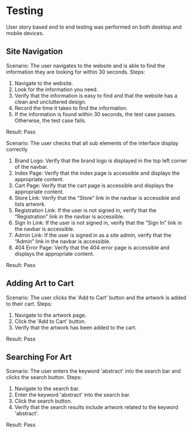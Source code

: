 # Testing

User story based end to end testing was performed on both desktop and mobile devices.

## Site Navigation

Scenario: The user navigates to the website and is able to find the information they are looking for within 30 seconds.
Steps:
1. Navigate to the website.
2. Look for the information you need.
3. Verify that the information is easy to find and that the website has a clean and uncluttered design.
4. Record the time it takes to find the information.
5. If the information is found within 30 seconds, the test case passes. Otherwise, the test case fails.

Result: Pass

Scenario: The user checks that all sub elements of the interface display correctly

1. Brand Logo: Verify that the brand logo is displayed in the top left corner of the navbar.
2. Index Page: Verify that the index page is accessible and displays the appropriate content.
3. Cart Page: Verify that the cart page is accessible and displays the appropriate content.
4. Store Link: Verify that the “Store” link in the navbar is accessible and lists artwork.
5. Registration Link: If the user is not signed in, verify that the “Registration” link in the navbar is accessible.
6. Sign In Link: If the user is not signed in, verify that the “Sign In” link in the navbar is accessible.
7. Admin Link: If the user is signed in as a site admin, verify that the “Admin” link in the navbar is accessible.
8. 404 Error Page: Verify that the 404 error page is accessible and displays the appropriate content.

Result: Pass

## Adding Art to Cart

Scenario: The user clicks the 'Add to Cart' button and the artwork is added to their cart.
Steps:
1. Navigate to the artwork page.
2. Click the 'Add to Cart' button.
3. Verify that the artwork has been added to the cart.

Result: Pass

## Searching For Art

Scenario: The user enters the keyword 'abstract' into the search bar and clicks the search button.
Steps:
1. Navigate to the search bar.
2. Enter the keyword 'abstract' into the search bar.
3. Click the search button.
4. Verify that the search results include artwork related to the keyword 'abstract'.

Result: Pass
